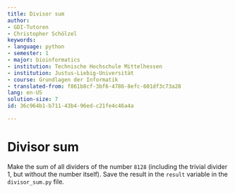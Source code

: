 ```yaml
---
title: Divisor sum
author:
- GDI-Tutoren
- Christopher Schölzel
keywords:
- language: python
- semester: 1
- major: bioinformatics
- institution: Technische Hochschule Mittelhessen
- institution: Justus-Liebig-Universität
- course: Grundlagen der Informatik
- translated-from: f861b8cf-3bf6-4786-8efc-601df3c73a28
lang: en-US
solution-size: 7
id: 36c964b1-b711-43b4-96ed-c21fe4c46a4a

---
```

# Divisor sum

Make the sum of all dividers of the number `8128` (including the trivial divider 1, but without the number itself).
Save the result in the `result` variable in the `divisor_sum.py` file.
